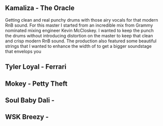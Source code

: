 ## Kamaliza - The Oracle
Getting clean and real punchy drums with those airy vocals for that modern RnB sound. For this master I started from an incredible mix from Grammy nominated mixing engineer Kevin McCloskey. I wanted to keep the punch the drums without introducing distortion on the master to keep that clean and crisp modern RnB sound. The production also featured some beautiful strings that I wanted to enhance the width of to get a bigger soundstage that envelops you
## Tyler Loyal - Ferrari

## Mokey - Petty Theft

## Soul Baby Dali - 

## WSK Breezy - 